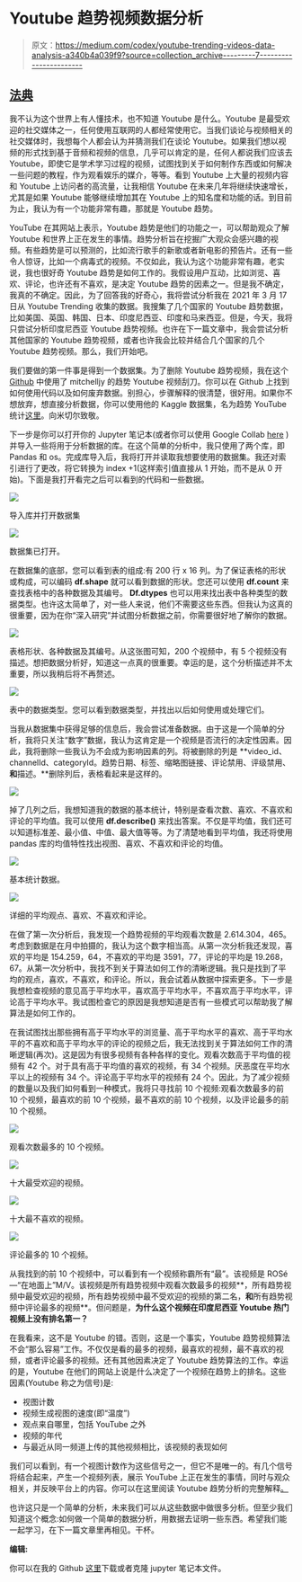 # Youtube 趋势视频数据分析

> 原文：<https://medium.com/codex/youtube-trending-videos-data-analysis-a340b4a039f9?source=collection_archive---------7----------------------->

## [法典](http://medium.com/codex)

我不认为这个世界上有人懂技术，也不知道 Youtube 是什么。Youtube 是最受欢迎的社交媒体之一，任何使用互联网的人都经常使用它。当我们谈论与视频相关的社交媒体时，我想每个人都会认为并猜测我们在谈论 Youtube。如果我们想以视频的形式找到基于音频和视频的信息，几乎可以肯定的是，任何人都说我们应该去 Youtube，即使它是学术学习过程的视频，试图找到关于如何制作东西或如何解决一些问题的教程，作为观看娱乐的媒介，等等。看到 Youtube 上大量的视频内容和 Youtube 上访问者的高流量，让我相信 Youtube 在未来几年将继续快速增长，尤其是如果 Youtube 能够继续增加其在 Youtube 上的知名度和功能的话。到目前为止，我认为有一个功能非常有趣，那就是 Youtube 趋势。

YouTube 在其网站上表示，Youtube 趋势是他们的功能之一，可以帮助观众了解 Youtube 和世界上正在发生的事情。趋势分析旨在挖掘广大观众会感兴趣的视频。有些趋势是可以预测的，比如流行歌手的新歌或者新电影的预告片。还有一些令人惊讶，比如一个病毒式的视频。不仅如此，我认为这个功能非常有趣，老实说，我也很好奇 Youtube 趋势是如何工作的。我假设用户互动，比如浏览、喜欢、评论，也许还有不喜欢，是决定 Youtube 趋势的因素之一。但是我不确定，我真的不确定。因此，为了回答我的好奇心，我将尝试分析我在 2021 年 3 月 17 日从 Youtube Trending 收集的数据。我搜集了几个国家的 Youtube 趋势数据，比如美国、英国、韩国、日本、印度尼西亚、印度和马来西亚。但是，今天，我将只尝试分析印度尼西亚 Youtube 趋势视频。也许在下一篇文章中，我会尝试分析其他国家的 Youtube 趋势视频，或者也许我会比较并结合几个国家的几个 Youtube 趋势视频。那么，我们开始吧。

我们要做的第一件事是得到一个数据集。为了删除 Youtube 趋势视频，我在这个 [Github](https://github.com/mitchelljy/Trending-YouTube-Scraper) 中使用了 mitchelljy 的趋势 Youtube 视频刮刀。你可以在 Github 上找到如何使用代码以及如何废弃数据。别担心，步骤解释的很清楚，很好用。如果你不想放弃，想直接分析数据，你可以使用他的 Kaggle 数据集，名为趋势 YouTube 统计[这里](https://www.kaggle.com/datasnaek/youtube-new)。向米切尔致敬。

下一步是你可以打开你的 Jupyter 笔记本(或者你可以使用 Google Collab [here](https://colab.research.google.com/) )并导入一些将用于分析数据的库。在这个简单的分析中，我只使用了两个库，即 Pandas 和 os。完成库导入后，我将打开并读取我想要使用的数据集。我还对索引进行了更改，将它转换为 index +1(这样索引值直接从 1 开始，而不是从 0 开始)。下面是我打开看完之后可以看到的代码和一些数据。

![](img/9337e36843577f1814e46332a1f4ace0.png)

导入库并打开数据集

![](img/8cfa2f1d66905c1e6c4a7cb41f065d67.png)

数据集已打开。

在数据集的底部，您可以看到表的组成:有 200 行 x 16 列。为了保证表格的形状或构成，可以编码 **df.shape** 就可以看到数据的形状。您还可以使用 **df.count** 来查找表格中的各种数据及其编号。 **Df.dtypes** 也可以用来找出表中各种类型的数据类型。也许这太简单了，对一些人来说，他们不需要这些东西。但我认为这真的很重要，因为在你“深入研究”并试图分析数据之前，你需要很好地了解你的数据。

![](img/9a08915be56cc5ab178ca1363e93e588.png)

表格形状、各种数据及其编号。从这张图可知，200 个视频中，有 5 个视频没有描述。想把数据分析好，知道这一点真的很重要。幸运的是，这个分析描述并不太重要，所以我稍后将不再赘述。

![](img/cecba8c4f2d294a03fc99dca05a545b2.png)

表中的数据类型。您可以看到数据类型，并找出以后如何使用或处理它们。

当我从数据集中获得足够的信息后，我会尝试准备数据。由于这是一个简单的分析，我将只关注“数字”数据，我认为这肯定是一个视频是否流行的决定性因素。因此，我将删除一些我认为不会成为影响因素的列。将被删除的列是 **video_id、channelId、categoryId。趋势日期、标签、缩略图链接、评论禁用、评级禁用、**和**描述。**删除列后，表格看起来是这样的。

![](img/a3cca477b79f238e6a27e6e83b7495d5.png)

掉了几列之后，我想知道我的数据的基本统计，特别是查看次数、喜欢、不喜欢和评论的平均值。我可以使用 **df.describe()** 来找出答案。不仅是平均值，我们还可以知道标准差、最小值、中值、最大值等等。为了清楚地看到平均值，我还将使用 pandas 库的均值特性找出视图、喜欢、不喜欢和评论的均值。

![](img/68dd1f833d48fd4e55da163e0d8fe337.png)

基本统计数据。

![](img/0cd5ad8fa71859dd89661c597ef00507.png)

详细的平均观点、喜欢、不喜欢和评论。

在做了第一次分析后，我发现一个趋势视频的平均观看次数是 2.614.304，465。考虑到数据是在月中拍摄的，我认为这个数字相当高。从第一次分析我还发现，喜欢的平均是 154.259，64，不喜欢的平均是 3591，77，评论的平均是 19.268，67。从第一次分析中，我找不到关于算法如何工作的清晰逻辑。我只是找到了平均的观点，喜欢，不喜欢，和评论。所以，我会试着从数据中探索更多。下一步是我想检查视频的意见高于平均水平，喜欢高于平均水平，不喜欢高于平均水平，评论高于平均水平。我试图检查它的原因是我想知道是否有一些模式可以帮助我了解算法是如何工作的。

在我试图找出那些拥有高于平均水平的浏览量、高于平均水平的喜欢、高于平均水平的不喜欢和高于平均水平的评论的视频之后，我无法找到关于算法如何工作的清晰逻辑(再次)。这是因为有很多视频有各种各样的变化。观看次数高于平均值的视频有 42 个。对于具有高于平均值的喜欢的视频，有 34 个视频。厌恶度在平均水平以上的视频有 34 个。评论高于平均水平的视频有 24 个。因此，为了减少视频的数量以及我们如何看到一种模式，我将只寻找前 10 个视频:观看次数最多的前 10 个视频，最喜欢的前 10 个视频，最不喜欢的前 10 个视频，以及评论最多的前 10 个视频。

![](img/9a72085d2e29e00d5aa9d63116e3a927.png)

观看次数最多的 10 个视频。

![](img/9254cdcce854f39e8ac025c4ed28da84.png)

十大最受欢迎的视频。

![](img/d3189f7a0015a94a4096b56e62edbed8.png)

十大最不喜欢的视频。

![](img/4c44b616ae1bdd6679ddf52673c53a9b.png)

评论最多的 10 个视频。

从我找到的前 10 个视频中，可以看到有一个视频称霸所有“最”。该视频是 ROSé—“在地面上”M/V。该视频是所有趋势视频中观看次数最多的视频**，所有趋势视频中最受欢迎的视频，所有趋势视频中最不受欢迎的视频的第二名，**和**所有趋势视频中评论最多的视频**。但问题是，**为什么这个视频在印度尼西亚 Youtube 热门视频上没有排名第一？**

在我看来，这不是 Youtube 的错。否则，这是一个事实，Youtube 趋势视频算法不会“那么容易”工作。不仅仅是看的最多的视频，最喜欢的视频，最不喜欢的视频，或者评论最多的视频。还有其他因素决定了 Youtube 趋势算法的工作。幸运的是，Youtube 在他们的网站上说是什么决定了一个视频在趋势上的排名。这些因素(Youtube 称之为信号)是:

*   视图计数
*   视频生成视图的速度(即“温度”)
*   观点来自哪里，包括 YouTube 之外
*   视频的年代
*   与最近从同一频道上传的其他视频相比，该视频的表现如何

我们可以看到，有一个视图计数作为这些信号之一，但它不是唯一的。有几个信号将结合起来，产生一个视频列表，展示 YouTube 上正在发生的事情，同时与观众相关，并反映平台上的内容。你可以在这里阅读 Youtube 趋势分析的完整解释[。](https://support.google.com/youtube/answer/7239739?hl=en#:~:text=Trending%20helps%20viewers%20see%20what's,of%20viewers%20would%20find%20interesting.&text=The%20list%20of%20trending%20videos,same%20position%20in%20the%20list.)

也许这只是一个简单的分析，未来我们可以从这些数据中做很多分析。但至少我们知道这个概念:如何做一个简单的数据分析，用数据去证明一些东西。希望我们能一起学习，在下一篇文章里再相见。干杯。

**编辑:**

你可以在我的 Github [这里](https://github.com/zahidna/YoutubeTrendingAnalysis)下载或者克隆 jupyter 笔记本文件。